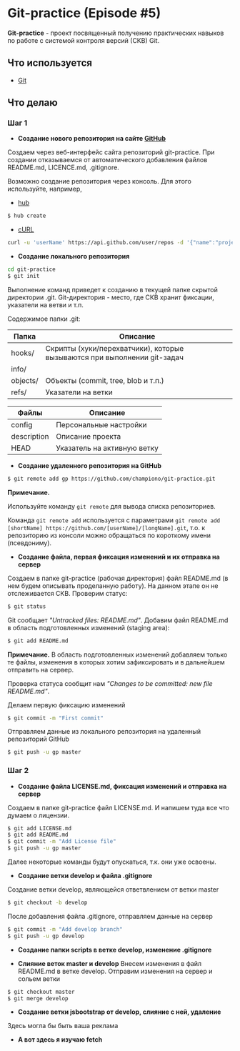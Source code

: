 # Git-practice (Episode #5)

**Git-practice** - проект посвященный получению практических навыков по работе с системой контроля версий (СКВ) Git.

## Что используется
* [Git](https://git-scm.com/)

## Что делаю

### Шаг 1

* **Создание нового репозитория на сайте [GitHub](https://github.com)**

Создаем через веб-интерфейс сайта репозиторий git-practice. При создании отказываемся от автоматического добавления файлов README.md, LICENCE.md, .gitignore.

Возможно создание репозитория через консоль. Для этого используйте, например,

* [hub](https://github.com/github/hub)
```bash
$ hub create
```
* [cURL](http://www.confusedbycode.com/curl)
```bash
curl -u 'userName' https://api.github.com/user/repos -d '{"name":"projectName","description":"Project description"}'
```

* **Создание локального репозитория**

```bash
cd git-practice
$ git init
```
Выполнение команд приведет к созданию в текущей папке скрытой директории .git. Git-директория - место, где СКВ хранит фиксации, указатели на ветви и т.п. 

Содержимое папки .git:

| Папка     | Описание                                                                  |
|-----------|---------------------------------------------------------------------------|
| hooks/    | Cкрипты (хуки/перехватчики), которые вызываются при выполнении git-задач  |
| info/     |                                                                           |
| objects/  | Объекты (commit, tree, blob и т.п.)                                       |
| refs/     | Указатели на ветки                                                        |

| Файлы         | Описание                      |
|---------------|-------------------------------|
| config        | Персональные настройки        |
| description   | Описание проекта              |
| HEAD          | Указатель на активную ветку   |

* **Создание удаленного репозитория на GitHub**

```bash
$ git remote add gp https://github.com/championo/git-practice.git
```
**Примечание.**

Используйте команду `git remote` для вывода списка репозиториев.

Команда `git remote add` используется с параметрами `git remote add [shortName] https://github.com/[userName]/[longName].git`, т.о. к репозиторию из консоли можно обращаться по короткому имени (псевдониму).

* **Создание файла, первая фиксация изменений и их отправка на сервер**

Создаем в папке git-practice (рабочая директория) файл README.md (в нем будем описывать проделанную работу). На данном этапе он не отслеживается СКВ.
Проверим статус:
```bash
$ git status
```
Git сообщает *"Untracked files: README.md"*. Добавим файл README.md в область подготовленных изменений (staging area):
```bash
$ git add README.md
```
**Примечание.** В область подготовленных изменений добавляем только те файлы, изменения в которых хотим зафиксировать и в дальнейшем отправить на сервер.

Проверка статуса сообщит нам *"Changes to be committed: new file README.md"*.

Делаем первую фиксацию изменений
```bash
$ git commit -m "First commit"
```
Отправляем данные из локального репозитория на удаленный репозиторий GitHub
```bash
$ git push -u gp master
```

### Шаг 2

* **Создание файла LICENSE.md, фиксация изменений и отправка на сервер**

Создаем в папке git-practice файл LICENSE.md. И напишем туда все что думаем о лицензии.
```bash
$ git add LICENSE.md
$ git add README.md
$ git commit -m "Add License file"
$ git push -u gp master
```

Далее некоторые команды будут опускаться, т.к. они уже освоены.

* **Создание ветки develop и файла .gitignore**

Создание ветки develop, являющейся ответвлением от ветки master
```bash
$ git checkout -b develop
```
После добавления файла .gitignore, отправляем данные на сервер
```bash
$ git commit -m "Add develop branch"
$ git push -u gp develop
```

* **Создание папки scripts в ветке develop, изменение .gitignore**

* **Слияние веток master и develop**
Внесем изменения в файл README.md в ветке develop. Отправим изменения на сервер и сольем ветки
```bash
$ git checkout master
$ git merge develop
```

* **Создание ветки jsbootstrap от develop, слияние с ней, удаление**

Здесь могла бы быть ваша реклама

* **А вот здесь я изучаю fetch**

